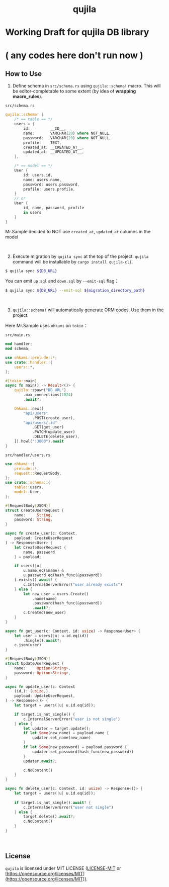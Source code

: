 <div align="center">
    <h1>qujila</h1>
</div>

# Working Draft for **qujila** DB library
# ( any codes here don't run now )

## How to Use
1. Define schema in `src/schema.rs` using `qujila::schema!` macro. This will be editor-completable to some extent (by idea of **wrapping macro_rules**).

`src/schema.rs`
```rust
qujila::schema! {
    /* == table == */
    users = {
        id:         __ID__,
        name:       VARCHAR(20) where NOT_NULL,
        password:   VARCHAR(20) where NOT_NULL,
        profile:    TEXT,
        created_at: __CREATED_AT__,
        updated_at: __UPDATED_AT__,
    },

    /* == model == */
    User {
        id: users.id,
        name: users.name,
        password: users.password,
        profile: users.profile,
    }
    // or
    User {
        id, name, password, profile
        in users
    }
}
```

Mr.Sample decided to NOT use `created_at`, `updated_at` columns in the model

<br/>

2. Execute migration by `qujila sync` at the top of the project. `qujila` command will be installable by `cargo install qujila-cli`.

```sh
$ qujila sync ${DB_URL}
```
You can emit `up.sql` and `down.sql` by `--emit-sql` flag：
```sh
$ qujila sync ${DB_URL} --emit-sql ${migration_directory_path}
```

<br/>

3. `qujila::schema!` will automatically generate ORM codes. Use them in the project.

Here Mr.Sample uses `ohkami` on `tokio`：

`src/main.rs`
```rust
mod handler;
mod schema;

use ohkami::prelude::*;
use crate::handler::{
    users::*,
};

#[tokio::main]
async fn main() -> Result<()> {
    qujila::spawn("DB_URL")
        .max_connections(1024)
        .await?;

    Ohkami::new([
        "api/users"
            .POST(create_user),
        "api/users/:id"
            .GET(get_user)
            .PATCH(update_user)
            .DELETE(delete_user),
    ]).howl(":3000").await
}
```

`src/handler/users.rs`
```rust
use ohkami::{
    prelude::*,
    request::RequestBody,
};
use crate::schema::{
    table::users,
    model::User,
};

#[RequestBody(JSON)]
struct CreateUserRequest {
    name:     String,
    password: String,
}

async fn create_user(c: Context,
    payload: CreateUserRequest
) -> Response<User> {
    let CreateUserRequest {
        name, password
    } = payload;

    if users(|u|
        u.name.eq(&name) &
        u.password.eq(hash_func(&password))
    ).exists().await? {
        c.InternalServerError("user already exists")
    } else {
        let new_user = users.Create()
            .name(name)
            .password(hash_func(&password))
            .await?;
        c.Created(new_user)
    }
}

async fn get_user(c: Context, id: usize) -> Response<User> {
    let user = users(|u| u.id.eq(id))
        .Single().await?;
    c.json(user)
}

#[RequestBody(JSON)]
struct UpdateUserRequest {
    name:     Option<String>,
    password: Option<String>,
}

async fn update_user(c: Context
    (id,): (usize,),
    payload: UpdateUserRequest,
) -> Response<()> {
    let target = users(|u| u.id.eq(id));

    if target.is_not_single() {
        c.InternalServerError("user is not single")
    } else {
        let updater = target.update();
        if let Some(new_name) = payload.name {
            updater.set_name(new_name)
        }
        if let Some(new_password) = payload.password {
            updater.set_password(hash_func(new_password))
        }
        updater.await?;

        c.NoContent()
    }
}

async fn delete_user(c: Context, id: usize) -> Response<()> {
    let target = users(|u| u.id.eq(id));
    
    if target.is_not_single().await? {
        c.InternalServerError("user not single")
    } else {
        target.delete().await?;
        c.NoContent()
    }
}
```

<br/>

## License
`qujila` is licensed under MIT LICENSE ([LICENSE-MIT](https://github.com/kana-rus/qujila/blob/main/LICENSE-MIT) or [https://opensource.org/licenses/MIT](https://opensource.org/licenses/MIT)).

